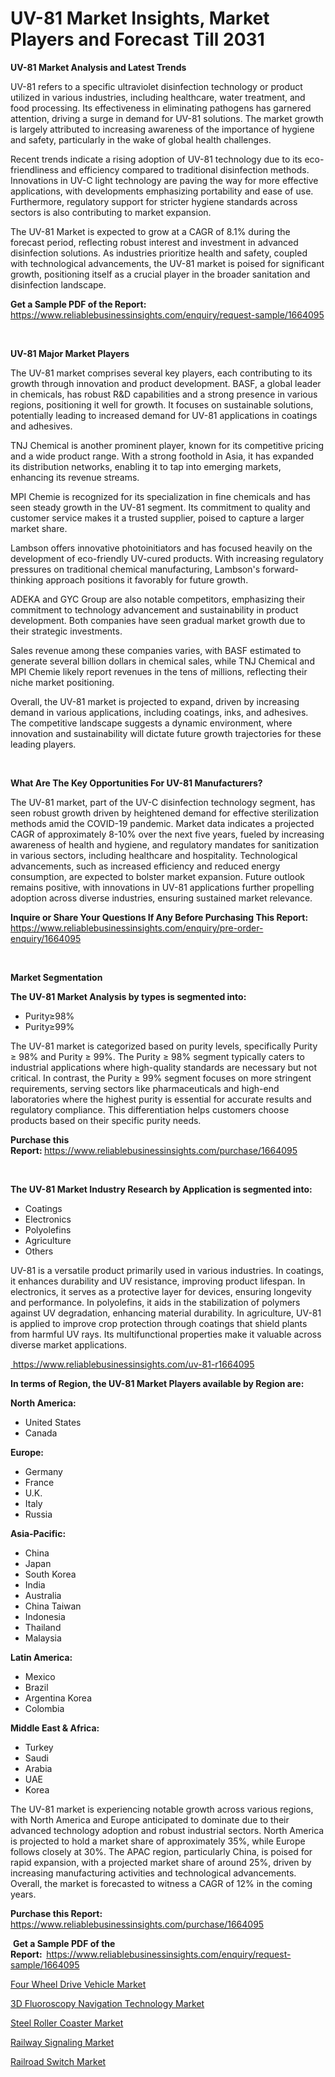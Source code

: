<p><h1>UV-81 Market Insights, Market Players and Forecast Till 2031</h1></p><p><strong>UV-81 Market Analysis and Latest Trends</strong></p>
<p><p>UV-81 refers to a specific ultraviolet disinfection technology or product utilized in various industries, including healthcare, water treatment, and food processing. Its effectiveness in eliminating pathogens has garnered attention, driving a surge in demand for UV-81 solutions. The market growth is largely attributed to increasing awareness of the importance of hygiene and safety, particularly in the wake of global health challenges.</p><p>Recent trends indicate a rising adoption of UV-81 technology due to its eco-friendliness and efficiency compared to traditional disinfection methods. Innovations in UV-C light technology are paving the way for more effective applications, with developments emphasizing portability and ease of use. Furthermore, regulatory support for stricter hygiene standards across sectors is also contributing to market expansion.</p><p>The UV-81 Market is expected to grow at a CAGR of 8.1% during the forecast period, reflecting robust interest and investment in advanced disinfection solutions. As industries prioritize health and safety, coupled with technological advancements, the UV-81 market is poised for significant growth, positioning itself as a crucial player in the broader sanitation and disinfection landscape.</p></p>
<p><strong>Get a Sample PDF of the Report:&nbsp;</strong> <a href="https://www.reliablebusinessinsights.com/enquiry/request-sample/1664095?utm_campaign=1674&utm_medium=2&utm_source=Github&utm_content=ia&utm_term=09122024&utm_id=uv-81">https://www.reliablebusinessinsights.com/enquiry/request-sample/1664095</a></p>
<p>&nbsp;</p>
<p><strong>UV-81 Major Market Players</strong></p>
<p><p>The UV-81 market comprises several key players, each contributing to its growth through innovation and product development. BASF, a global leader in chemicals, has robust R&D capabilities and a strong presence in various regions, positioning it well for growth. It focuses on sustainable solutions, potentially leading to increased demand for UV-81 applications in coatings and adhesives.</p><p>TNJ Chemical is another prominent player, known for its competitive pricing and a wide product range. With a strong foothold in Asia, it has expanded its distribution networks, enabling it to tap into emerging markets, enhancing its revenue streams.</p><p>MPI Chemie is recognized for its specialization in fine chemicals and has seen steady growth in the UV-81 segment. Its commitment to quality and customer service makes it a trusted supplier, poised to capture a larger market share.</p><p>Lambson offers innovative photoinitiators and has focused heavily on the development of eco-friendly UV-cured products. With increasing regulatory pressures on traditional chemical manufacturing, Lambson's forward-thinking approach positions it favorably for future growth.</p><p>ADEKA and GYC Group are also notable competitors, emphasizing their commitment to technology advancement and sustainability in product development. Both companies have seen gradual market growth due to their strategic investments.</p><p>Sales revenue among these companies varies, with BASF estimated to generate several billion dollars in chemical sales, while TNJ Chemical and MPI Chemie likely report revenues in the tens of millions, reflecting their niche market positioning.</p><p>Overall, the UV-81 market is projected to expand, driven by increasing demand in various applications, including coatings, inks, and adhesives. The competitive landscape suggests a dynamic environment, where innovation and sustainability will dictate future growth trajectories for these leading players.</p></p>
<p>&nbsp;</p>
<p><strong>What Are The Key Opportunities For UV-81 Manufacturers?</strong></p>
<p><p>The UV-81 market, part of the UV-C disinfection technology segment, has seen robust growth driven by heightened demand for effective sterilization methods amid the COVID-19 pandemic. Market data indicates a projected CAGR of approximately 8-10% over the next five years, fueled by increasing awareness of health and hygiene, and regulatory mandates for sanitization in various sectors, including healthcare and hospitality. Technological advancements, such as increased efficiency and reduced energy consumption, are expected to bolster market expansion. Future outlook remains positive, with innovations in UV-81 applications further propelling adoption across diverse industries, ensuring sustained market relevance.</p></p>
<p><strong>Inquire or Share Your Questions If Any Before Purchasing This Report:</strong> <a href="https://www.reliablebusinessinsights.com/enquiry/pre-order-enquiry/1664095?utm_campaign=1674&utm_medium=2&utm_source=Github&utm_content=ia&utm_term=09122024&utm_id=uv-81">https://www.reliablebusinessinsights.com/enquiry/pre-order-enquiry/1664095</a></p>
<p>&nbsp;</p>
<p><strong>Market Segmentation</strong></p>
<p><strong>The UV-81 Market Analysis by types is segmented into:</strong></p>
<p><ul><li>Purity≥98%</li><li>Purity≥99%</li></ul></p>
<p><p>The UV-81 market is categorized based on purity levels, specifically Purity ≥ 98% and Purity ≥ 99%. The Purity ≥ 98% segment typically caters to industrial applications where high-quality standards are necessary but not critical. In contrast, the Purity ≥ 99% segment focuses on more stringent requirements, serving sectors like pharmaceuticals and high-end laboratories where the highest purity is essential for accurate results and regulatory compliance. This differentiation helps customers choose products based on their specific purity needs.</p></p>
<p><strong>Purchase this Report:&nbsp;</strong><a href="https://www.reliablebusinessinsights.com/purchase/1664095?utm_campaign=1674&utm_medium=2&utm_source=Github&utm_content=ia&utm_term=09122024&utm_id=uv-81">https://www.reliablebusinessinsights.com/purchase/1664095</a></p>
<p>&nbsp;</p>
<p><strong>The UV-81 Market Industry Research by Application is segmented into:</strong></p>
<p><ul><li>Coatings</li><li>Electronics</li><li>Polyolefins</li><li>Agriculture</li><li>Others</li></ul></p>
<p><p>UV-81 is a versatile product primarily used in various industries. In coatings, it enhances durability and UV resistance, improving product lifespan. In electronics, it serves as a protective layer for devices, ensuring longevity and performance. In polyolefins, it aids in the stabilization of polymers against UV degradation, enhancing material durability. In agriculture, UV-81 is applied to improve crop protection through coatings that shield plants from harmful UV rays. Its multifunctional properties make it valuable across diverse market applications.</p></p>
<p><a href="https://www.reliablebusinessinsights.com/uv-81-r1664095?utm_campaign=1674&utm_medium=2&utm_source=Github&utm_content=ia&utm_term=09122024&utm_id=uv-81">&nbsp;https://www.reliablebusinessinsights.com/uv-81-r1664095</a></p>
<p><strong>In terms of Region, the UV-81 Market Players available by Region are:</strong></p>
<p>
    <p> <strong> North America: </strong>
        <ul>
            <li>United States</li>
            <li>Canada</li>
        </ul>
        </p> 
    <p> <strong> Europe: </strong>
        <ul>
            <li>Germany</li>
            <li>France</li>
            <li>U.K.</li>
            <li>Italy</li>
            <li>Russia</li>
        </ul>
        </p> 
    <p> <strong> Asia-Pacific: </strong>
        <ul>
            <li>China</li>
            <li>Japan</li>
            <li>South Korea</li>
            <li>India</li>
            <li>Australia</li>
            <li>China Taiwan</li>
            <li>Indonesia</li>
            <li>Thailand</li>
            <li>Malaysia</li>
        </ul>
        </p> 
    <p> <strong> Latin America: </strong>
        <ul>
            <li>Mexico</li>
            <li>Brazil</li>
            <li>Argentina Korea</li>
            <li>Colombia</li>
        </ul>
        </p> 
    <p> <strong> Middle East & Africa: </strong>
        <ul>
            <li>Turkey</li>
            <li>Saudi</li>
            <li>Arabia</li>
            <li>UAE</li>
            <li>Korea</li>
        </ul>
    </p>
    </p>
<p><p>The UV-81 market is experiencing notable growth across various regions, with North America and Europe anticipated to dominate due to their advanced technology adoption and robust industrial sectors. North America is projected to hold a market share of approximately 35%, while Europe follows closely at 30%. The APAC region, particularly China, is poised for rapid expansion, with a projected market share of around 25%, driven by increasing manufacturing activities and technological advancements. Overall, the market is forecasted to witness a CAGR of 12% in the coming years.</p></p>
<p><strong>Purchase this Report: </strong><a href="https://www.reliablebusinessinsights.com/purchase/1664095?utm_campaign=1674&utm_medium=2&utm_source=Github&utm_content=ia&utm_term=09122024&utm_id=uv-81">https://www.reliablebusinessinsights.com/purchase/1664095</a></p>
<p>&nbsp;<strong>Get a Sample PDF of the Report:&nbsp;&nbsp;</strong><a href="https://www.reliablebusinessinsights.com/enquiry/request-sample/1664095?utm_campaign=1674&utm_medium=2&utm_source=Github&utm_content=ia&utm_term=09122024&utm_id=uv-81">https://www.reliablebusinessinsights.com/enquiry/request-sample/1664095</a></p>
<p><strong></strong></p>
<p><p><a href="https://www.linkedin.com/pulse/empowering-stakeholders-insights-from-four-wheel-drive-vehicle-ns1vf?utm_campaign=1674&utm_medium=2&utm_source=Github&utm_content=ia&utm_term=09122024&utm_id=uv-81">Four Wheel Drive Vehicle Market</a></p><p><a href="https://github.com/marlanamarvn/Market-Research-Report-List-1/blob/main/3d-fluoroscopy-navigation-technology-market.md?utm_campaign=1674&utm_medium=2&utm_source=Github&utm_content=ia&utm_term=09122024&utm_id=uv-81">3D Fluoroscopy Navigation Technology Market</a></p><p><a href="https://www.linkedin.com/pulse/comprehensive-steel-roller-coaster-market-report-2024-2031-g2ahf?utm_campaign=1674&utm_medium=2&utm_source=Github&utm_content=ia&utm_term=09122024&utm_id=uv-81">Steel Roller Coaster Market</a></p><p><a href="https://www.linkedin.com/pulse/detailed-market-size-growth-railway-signaling-sector-2024-2031-mmjqf?utm_campaign=1674&utm_medium=2&utm_source=Github&utm_content=ia&utm_term=09122024&utm_id=uv-81">Railway Signaling Market</a></p><p><a href="https://www.linkedin.com/pulse/railroad-switch-market-analysis-report-global-insights-region-yb0of?utm_campaign=1674&utm_medium=2&utm_source=Github&utm_content=ia&utm_term=09122024&utm_id=uv-81">Railroad Switch Market</a></p></p>